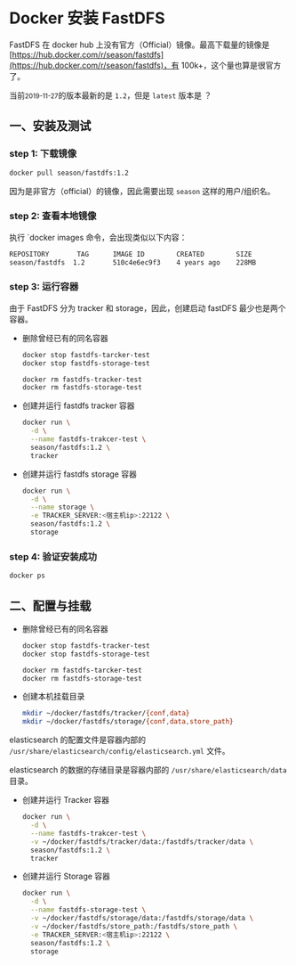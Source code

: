# Docker 安装 FastDFS

FastDFS 在 docker hub 上没有官方（Official）镜像。最高下载量的镜像是 [https://hub.docker.com/r/season/fastdfs](https://hub.docker.com/r/season/fastdfs)，有 100k+，这个量也算是很官方了。

当前<small>2019-11-27</small>的版本最新的是 `1.2`，但是 `latest` 版本是 ？

## 一、安装及测试

### step 1: 下载镜像

```sh
docker pull season/fastdfs:1.2
```

因为是非官方（official）的镜像，因此需要出现 `season` 这样的用户/组织名。

### step 2: 查看本地镜像

执行 `docker images 命令，会出现类似以下内容：

```sh
REPOSITORY       TAG      IMAGE ID        CREATED        SIZE
season/fastdfs  1.2       510c4e6ec9f3    4 years ago    228MB
```

### step 3: 运行容器

由于 FastDFS 分为 tracker 和 storage，因此，创建启动 fastDFS 最少也是两个容器。

- 删除曾经已有的同名容器

  ```sh
  docker stop fastdfs-tarcker-test
  docker stop fastdfs-storage-test

  docker rm fastdfs-tracker-test
  docker rm fastdfs-storage-test
  ```

- 创建并运行 fastdfs tracker 容器

  ```sh
  docker run \
    -d \
    --name fastdfs-trakcer-test \
    season/fastdfs:1.2 \
    tracker
  ```

- 创建并运行 fastdfs storage 容器

  ```sh
  docker run \
    -d \
    --name storage \
    -e TRACKER_SERVER:<宿主机ip>:22122 \
    season/fastdfs:1.2 \
    storage
  ```


### step 4: 验证安装成功

```sh
docker ps
```

## 二、配置与挂载


- 删除曾经已有的同名容器

  ```sh
  docker stop fastdfs-tracker-test
  docker stop fastdfs-storage-test

  docker rm fastdfs-tarcker-test
  docker rm fastdfs-storage-test
  ```

- 创建本机挂载目录

  ```sh
  mkdir ~/docker/fastdfs/tracker/{conf,data}
  mkdir ~/docker/fastdfs/storage/{conf,data,store_path}
  ```

elasticsearch 的配置文件是容器内部的 `/usr/share/elasticsearch/config/elasticsearch.yml` 文件。

elasticsearch 的数据的存储目录是容器内部的 `/usr/share/elasticsearch/data` 目录。

- 创建并运行 Tracker 容器

  ```sh
  docker run \
    -d \
    --name fastdfs-trakcer-test \
    -v ~/docker/fastdfs/tracker/data:/fastdfs/tracker/data \
    season/fastdfs:1.2 \
    tracker
  ```

- 创建并运行 Storage 容器

  ```sh
  docker run \
    -d \
    --name fastdfs-storage-test \
    -v ~/docker/fastdfs/storage/data:/fastdfs/storage/data \
    -v ~/docker/fastdfs/store_path:/fastdfs/store_path \
    -e TRACKER_SERVER:<宿主机ip>:22122 \
    season/fastdfs:1.2 \
    storage
  ```



